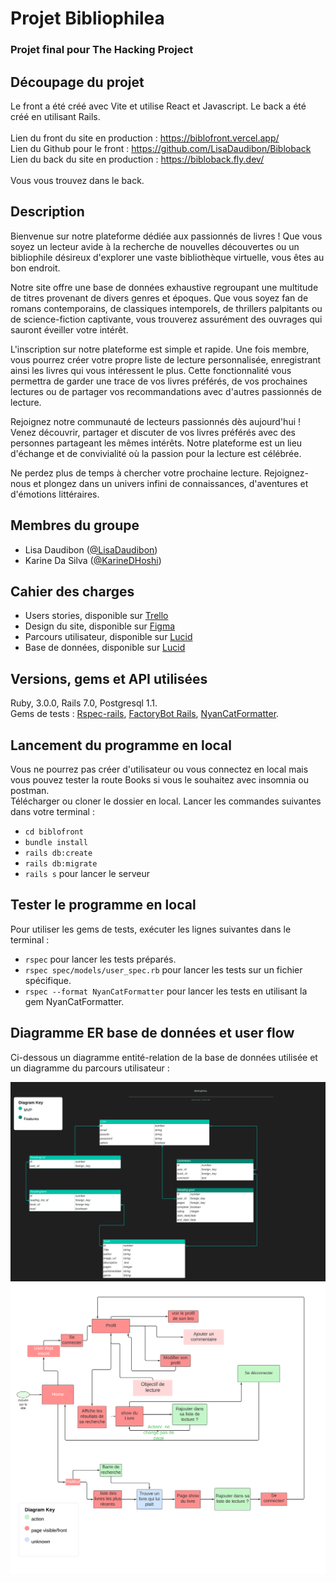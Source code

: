 # Projet Bibliophilea
### Projet final pour The Hacking Project

## Découpage du projet
Le front a été créé avec Vite et utilise React et Javascript. Le back a été créé en utilisant Rails. <br>
<br>
Lien du front du site en production : https://biblofront.vercel.app/ <br>
Lien du Github pour le front : https://github.com/LisaDaudibon/Bibloback<br>
Lien du back du site en production : https://bibloback.fly.dev/<br>
<br>
Vous vous trouvez dans le back. 
## Description
Bienvenue sur notre plateforme dédiée aux passionnés de livres ! Que vous soyez un lecteur avide à la recherche de nouvelles découvertes ou un bibliophile désireux d'explorer une vaste bibliothèque virtuelle, vous êtes au bon endroit.

Notre site offre une base de données exhaustive regroupant une multitude de titres provenant de divers genres et époques. Que vous soyez fan de romans contemporains, de classiques intemporels, de thrillers palpitants ou de science-fiction captivante, vous trouverez assurément des ouvrages qui sauront éveiller votre intérêt.

L'inscription sur notre plateforme est simple et rapide. Une fois membre, vous pourrez créer votre propre liste de lecture personnalisée, enregistrant ainsi les livres qui vous intéressent le plus. Cette fonctionnalité vous permettra de garder une trace de vos livres préférés, de vos prochaines lectures ou de partager vos recommandations avec d'autres passionnés de lecture.

Rejoignez notre communauté de lecteurs passionnés dès aujourd'hui ! Venez découvrir, partager et discuter de vos livres préférés avec des personnes partageant les mêmes intérêts. Notre plateforme est un lieu d'échange et de convivialité où la passion pour la lecture est célébrée.

Ne perdez plus de temps à chercher votre prochaine lecture. Rejoignez-nous et plongez dans un univers infini de connaissances, d'aventures et d'émotions littéraires.

## Membres du groupe
- Lisa Daudibon ([@LisaDaudibon](https://github.com/LisaDaudibon))
- Karine Da Silva ([@KarineDHoshi](https://github.com/KarineDHoshi))

## Cahier des charges
- Users stories, disponible sur [Trello](https://trello.com/b/Z6enKCr3/bibliophilea)
- Design du site, disponible sur [Figma](https://www.figma.com/file/uRhLGqQICvoBwltWtevLgU/Bibliophilea---UX?type=design&node-id=23%3A74&mode=design&t=BE6TTDzn20AP1KKx-1)
- Parcours utilisateur, disponible sur [Lucid](https://lucid.app/lucidchart/c5b84471-91be-49ba-a42b-9e3b5f00db26/edit?invitationId=inv_df78d465-6c57-4837-98a1-e723a0ec80b7)
- Base de données, disponible sur [Lucid](https://lucid.app/lucidchart/be1afbe0-d56f-4f66-a56b-4dc367683c0e/edit?viewport_loc=-2352%2C-911%2C4096%2C1724%2C0_0&invitationId=inv_fd6ddcef-7bf7-40d4-ba60-c3853a03e6b7)

## Versions, gems et API utilisées
Ruby, 3.0.0, Rails 7.0, Postgresql 1.1. <br>
Gems de tests : [Rspec-rails](https://github.com/rspec/rspec-rails), [FactoryBot Rails](https://github.com/thoughtbot/factory_bot_rails), [NyanCatFormatter](https://github.com/mattsears/nyan-cat-formatter).  

## Lancement du programme en local
Vous ne pourrez pas créer d'utilisateur ou vous connectez en local mais vous pouvez tester la route Books si vous le souhaitez avec insomnia ou postman. <br>
Télécharger ou cloner le dossier en local. Lancer les commandes suivantes dans votre terminal : 
- `cd biblofront`
- `bundle install`
- `rails db:create`
- `rails db:migrate`
- `rails s` pour lancer le serveur

## Tester le programme en local
Pour utiliser les gems de tests, exécuter les lignes suivantes dans le terminal :
- `rspec` pour lancer les tests préparés.
- `rspec spec/models/user_spec.rb` pour lancer les tests sur un fichier spécifique.
- `rspec --format NyanCatFormatter` pour lancer les tests en utilisant la gem NyanCatFormatter.

## Diagramme ER base de données et user flow
Ci-dessous un diagramme entité-relation de la base de données utilisée et un diagramme du parcours utilisateur :

<img src=/app/assets/images/Bibliophilea.png width="700">
<img src=/app/assets/images/UserFlow_Bibliophilea.png width="700">